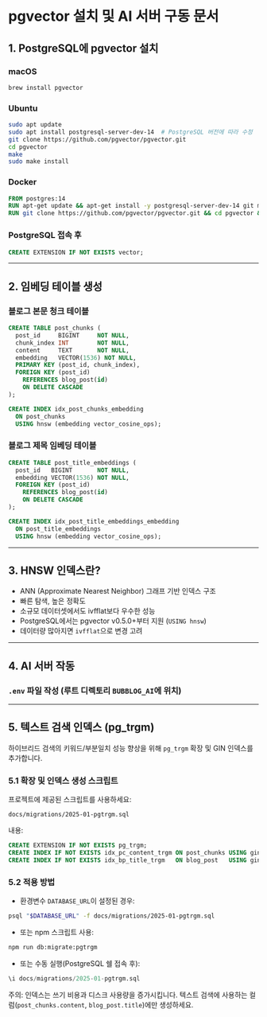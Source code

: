 # pgvector 설치 및 AI 서버 구동 문서

## 1. PostgreSQL에 pgvector 설치

### macOS

```bash
brew install pgvector
```

### Ubuntu

```bash
sudo apt update
sudo apt install postgresql-server-dev-14  # PostgreSQL 버전에 따라 수정
git clone https://github.com/pgvector/pgvector.git
cd pgvector
make
sudo make install
```

### Docker

```Dockerfile
FROM postgres:14
RUN apt-get update && apt-get install -y postgresql-server-dev-14 git make gcc
RUN git clone https://github.com/pgvector/pgvector.git && cd pgvector && make && make install
```

### PostgreSQL 접속 후

```sql
CREATE EXTENSION IF NOT EXISTS vector;
```

---

## 2. 임베딩 테이블 생성

### 블로그 본문 청크 테이블

```sql
CREATE TABLE post_chunks (
  post_id     BIGINT     NOT NULL,
  chunk_index INT        NOT NULL,
  content     TEXT       NOT NULL,
  embedding   VECTOR(1536) NOT NULL,
  PRIMARY KEY (post_id, chunk_index),
  FOREIGN KEY (post_id)
    REFERENCES blog_post(id)
    ON DELETE CASCADE
);

CREATE INDEX idx_post_chunks_embedding
  ON post_chunks
  USING hnsw (embedding vector_cosine_ops);
```

### 블로그 제목 임베딩 테이블

```sql
CREATE TABLE post_title_embeddings (
  post_id   BIGINT       NOT NULL,
  embedding VECTOR(1536) NOT NULL,
  FOREIGN KEY (post_id)
    REFERENCES blog_post(id)
    ON DELETE CASCADE
);

CREATE INDEX idx_post_title_embeddings_embedding
  ON post_title_embeddings
  USING hnsw (embedding vector_cosine_ops);
```

---

## 3. HNSW 인덱스란?

* ANN (Approximate Nearest Neighbor) 그래프 기반 인덱스 구조
* 빠른 탐색, 높은 정확도
* 소규모 데이터셋에서도 ivfflat보다 우수한 성능
* PostgreSQL에서는 pgvector v0.5.0+부터 지원 (`USING hnsw`)
* 데이터량 많아지면 `ivfflat`으로 변경 고려

---

## 4. AI 서버 작동

### `.env` 파일 작성 (루트 디렉토리 `BUBBLOG_AI`에 위치)

---

## 5. 텍스트 검색 인덱스 (pg_trgm)

하이브리드 검색의 키워드/부분일치 성능 향상을 위해 `pg_trgm` 확장 및 GIN 인덱스를 추가합니다.

### 5.1 확장 및 인덱스 생성 스크립트

프로젝트에 제공된 스크립트를 사용하세요:

`docs/migrations/2025-01-pgtrgm.sql`

내용:

```sql
CREATE EXTENSION IF NOT EXISTS pg_trgm;
CREATE INDEX IF NOT EXISTS idx_pc_content_trgm ON post_chunks USING gin (content gin_trgm_ops);
CREATE INDEX IF NOT EXISTS idx_bp_title_trgm   ON blog_post   USING gin (title   gin_trgm_ops);
```

### 5.2 적용 방법

- 환경변수 `DATABASE_URL`이 설정된 경우:

```bash
psql "$DATABASE_URL" -f docs/migrations/2025-01-pgtrgm.sql
```

- 또는 npm 스크립트 사용:

```bash
npm run db:migrate:pgtrgm
```

- 또는 수동 실행(PostgreSQL 쉘 접속 후):

```sql
\i docs/migrations/2025-01-pgtrgm.sql
```

주의: 인덱스는 쓰기 비용과 디스크 사용량을 증가시킵니다. 텍스트 검색에 사용하는 컬럼(`post_chunks.content`, `blog_post.title`)에만 생성하세요.
